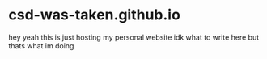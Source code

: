 # csd-was-taken.github.io

hey yeah this is just hosting my personal website idk what to write here but thats what im doing
